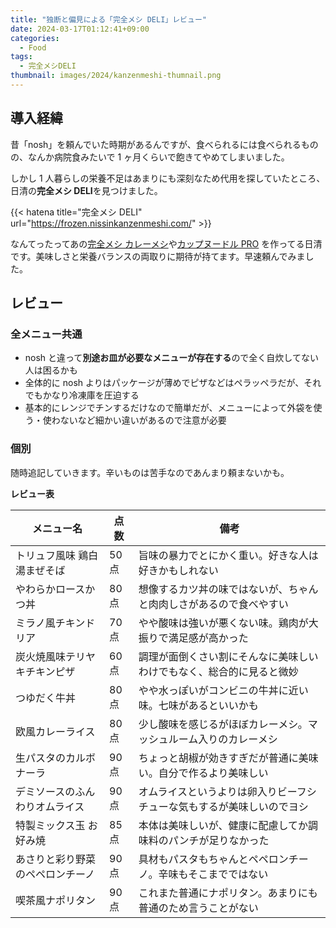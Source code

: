 ```yaml
---
title: "独断と偏見による「完全メシ DELI」レビュー"
date: 2024-03-17T01:12:41+09:00
categories:
  - Food
tags:
  - 完全メシDELI
thumbnail: images/2024/kanzenmeshi-thumnail.png
---
```


## 導入経緯

昔「nosh」を頼んでいた時期があるんですが、食べられるには食べられるものの、なんか病院食みたいで 1 ヶ月くらいで飽きてやめてしまいました。

しかし 1 人暮らしの栄養不足はあまりにも深刻なため代用を探していたところ、日清の**完全メシ DELI**を見つけました。

{{< hatena title="完全メシ DELI" url="https://frozen.nissinkanzenmeshi.com/" >}}

なんてったってあの[完全メシ カレーメシ](https://www.nissin.com/jp/products/items/11691)や[カップヌードル PRO](https://www.nissin.com/jp/products/items/12234) を作ってる日清です。美味しさと栄養バランスの両取りに期待が持てます。早速頼んでみました。

## レビュー

### 全メニュー共通

- nosh と違って**別途お皿が必要なメニューが存在する**ので全く自炊してない人は困るかも
- 全体的に nosh よりはパッケージが薄めでピザなどはペラッペラだが、それでもかなり冷凍庫を圧迫する
- 基本的にレンジでチンするだけなので簡単だが、メニューによって外袋を使う・使わないなど細かい違いがあるので注意が必要

### 個別

随時追記していきます。辛いものは苦手なのであんまり頼まないかも。

**レビュー表**

| メニュー名                       | 点数  | 備考                                                                   |
| -------------------------------- | ----- | ---------------------------------------------------------------------- |
| トリュフ風味 鶏白湯まぜそば      | 50 点 | 旨味の暴力でとにかく重い。好きな人は好きかもしれない                   |
| やわらかロースかつ丼             | 80 点 | 想像するカツ丼の味ではないが、ちゃんと肉肉しさがあるので食べやすい     |
| ミラノ風チキンドリア             | 70 点 | やや酸味は強いが悪くない味。鶏肉が大振りで満足感が高かった             |
| 炭火焼風味テリヤキチキンピザ     | 60 点 | 調理が面倒くさい割にそんなに美味しいわけでもなく、総合的に見ると微妙   |
| つゆだく牛丼                     | 80 点 | やや水っぽいがコンビニの牛丼に近い味。七味があるといいかも             |
| 欧風カレーライス                 | 80 点 | 少し酸味を感じるがほぼカレーメシ。マッシュルーム入りのカレーメシ       |
| 生パスタのカルボナーラ           | 90 点 | ちょっと胡椒が効きすぎだが普通に美味い。自分で作るより美味しい         |
| デミソースのふんわりオムライス   | 90 点 | オムライスというよりは卵入りビーフシチューな気もするが美味しいのでヨシ |
| 特製ミックス玉 お好み焼          | 85 点 | 本体は美味しいが、健康に配慮してか調味料のパンチが足りなかった         |
| あさりと彩り野菜のペペロンチーノ | 90 点 | 具材もパスタもちゃんとペペロンチーノ。辛味もそこまでではない           |
| 喫茶風ナポリタン                 | 90 点 | これまた普通にナポリタン。あまりにも普通のため言うことがない           |

